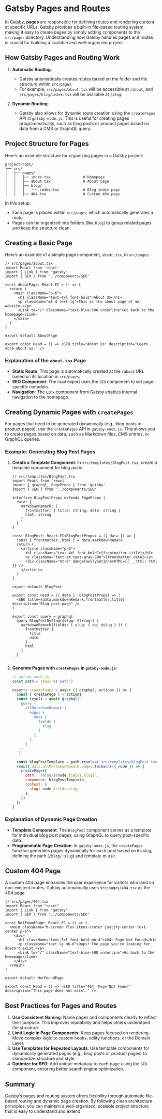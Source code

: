 # Gatsby Pages and Routes

In Gatsby, **pages** are responsible for defining routes and rendering content at specific URLs. Gatsby provides a built-in file-based routing system, making it easy to create pages by simply adding components to the `src/pages` directory. Understanding how Gatsby handles pages and routes is crucial for building a scalable and well-organized project.

## How Gatsby Pages and Routing Work

1. **Automatic Routing**:
   - Gatsby automatically creates routes based on the folder and file structure within `src/pages`.
   - For example, `src/pages/about.tsx` will be accessible at `/about`, and `src/pages/blog/index.tsx` will be available at `/blog`.

2. **Dynamic Routing**:
   - Gatsby also allows for dynamic route creation using the `createPages` API in `gatsby-node.js`. This is useful for creating pages programmatically, such as blog posts or product pages based on data from a CMS or GraphQL query.

## Project Structure for Pages

Here’s an example structure for organizing pages in a Gatsby project:

```
project-root/
├── src/
│   ├── pages/
│   │   ├── index.tsx               # Homepage
│   │   ├── about.tsx               # About page
│   │   ├── blog/
│   │   │   └── index.tsx           # Blog index page
│   │   ├── 404.tsx                 # Custom 404 page
```

In this setup:
- Each page is placed within `src/pages`, which automatically generates a route.
- Pages can be organized into folders (like `blog`) to group related pages and keep the structure clean.

## Creating a Basic Page

Here’s an example of a simple page component, `about.tsx`, in `src/pages`:

```tsx
// src/pages/about.tsx
import React from 'react'
import { Link } from 'gatsby'
import { SEO } from '../components/SEO'

const AboutPage: React.FC = () => {
  return (
    <main className="p-6">
      <h1 className="text-4xl font-bold">About Us</h1>
      <p className="mt-4 text-lg">This is the about page of our website.</p>
      <Link to="/" className="text-blue-600 underline">Go back to the homepage</Link>
    </main>
  )
}

export default AboutPage

export const Head = () => <SEO title="About Us" description="Learn more about us." />
```

### Explanation of the `about.tsx` Page

- **Static Route**: This page is automatically created at the `/about` URL based on its location in `src/pages`.
- **SEO Component**: The `Head` export uses the `SEO` component to set page-specific metadata.
- **Navigation**: The `Link` component from Gatsby enables internal navigation to the homepage.

## Creating Dynamic Pages with `createPages`

For pages that need to be generated dynamically (e.g., blog posts or product pages), use the `createPages` API in `gatsby-node.js`. This allows you to create pages based on data, such as Markdown files, CMS entries, or GraphQL queries.

### Example: Generating Blog Post Pages

1. **Create a Template Component**: In `src/templates/BlogPost.tsx`, create a template component for blog posts.

   ```tsx
   // src/templates/BlogPost.tsx
   import React from 'react'
   import { graphql, PageProps } from 'gatsby'
   import { SEO } from '../components/SEO'

   interface BlogPostProps extends PageProps {
     data: {
       markdownRemark: {
         frontmatter: { title: string; date: string }
         html: string
       }
     }
   }

   const BlogPost: React.FC<BlogPostProps> = ({ data }) => {
     const { frontmatter, html } = data.markdownRemark
     return (
       <article className="p-6">
         <h1 className="text-4xl font-bold">{frontmatter.title}</h1>
         <p className="text-sm text-gray-500">{frontmatter.date}</p>
         <div className="mt-6" dangerouslySetInnerHTML={{ __html: html }} />
       </article>
     )
   }

   export default BlogPost

   export const Head = ({ data }: BlogPostProps) => (
     <SEO title={data.markdownRemark.frontmatter.title} description="Blog post page" />
   )

   export const query = graphql`
     query BlogPostBySlug($slug: String!) {
       markdownRemark(fields: { slug: { eq: $slug } }) {
         frontmatter {
           title
           date
         }
         html
       }
     }
   `
   ```

2. **Generate Pages with `createPages` in `gatsby-node.js`**:

   ```javascript
   // gatsby-node.js
   const path = require('path')

   exports.createPages = async ({ graphql, actions }) => {
     const { createPage } = actions
     const result = await graphql(`
       query {
         allMarkdownRemark {
           edges {
             node {
               fields {
                 slug
               }
             }
           }
         }
       }
     `)

     const blogPostTemplate = path.resolve(`src/templates/BlogPost.tsx`)
     result.data.allMarkdownRemark.edges.forEach(({ node }) => {
       createPage({
         path: `/blog/${node.fields.slug}`,
         component: blogPostTemplate,
         context: {
           slug: node.fields.slug,
         },
       })
     })
   }
   ```

### Explanation of Dynamic Page Creation

- **Template Component**: The `BlogPost` component serves as a template for individual blog post pages, using GraphQL to query post-specific data.
- **Programmatic Page Creation**: In `gatsby-node.js`, the `createPages` function generates pages dynamically for each post based on its slug, defining the path (`/blog/:slug`) and template to use.

## Custom 404 Page

A custom 404 page enhances the user experience for visitors who land on non-existent routes. Gatsby automatically uses `src/pages/404.tsx` as the 404 page.

```tsx
// src/pages/404.tsx
import React from "react"
import { Link } from "gatsby"
import { SEO } from "../components/SEO"

const NotFoundPage: React.FC = () => (
  <main className="h-screen flex items-center justify-center text-center p-6">
    <div>
      <h1 className="text-5xl font-bold mb-4">404: Page Not Found</h1>
      <p className="text-lg mb-6">Oops! The page you're looking for doesn't exist.</p>
      <Link to="/" className="text-blue-600 underline">Go back to the homepage</Link>
    </div>
  </main>
)

export default NotFoundPage

export const Head = () => <SEO title="404: Page Not Found" description="This page does not exist." />
```

## Best Practices for Pages and Routes

1. **Use Consistent Naming**: Name pages and components clearly to reflect their purpose. This improves readability and helps others understand the structure.
2. **Limit Logic in Page Components**: Keep pages focused on rendering. Move complex logic to custom hooks, utility functions, or the Domain Layer.
3. **Use Templates for Repeated Layouts**: Use template components for dynamically generated pages (e.g., blog posts or product pages) to standardize structure and style.
4. **Optimize for SEO**: Add unique metadata to each page using the `SEO` component, ensuring better search engine optimization.

## Summary

Gatsby’s pages and routing system offers flexibility through automatic file-based routing and dynamic page creation. By following clean architecture principles, you can maintain a well-organized, scalable project structure that is easy to understand and extend.

